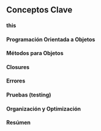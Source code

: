 ## Conceptos Clave

#### this


#### Programación Orientada a Objetos


#### Métodos para Objetos


#### Closures


#### Errores


#### Pruebas (testing)


#### Organización y Optimización


#### Resúmen

